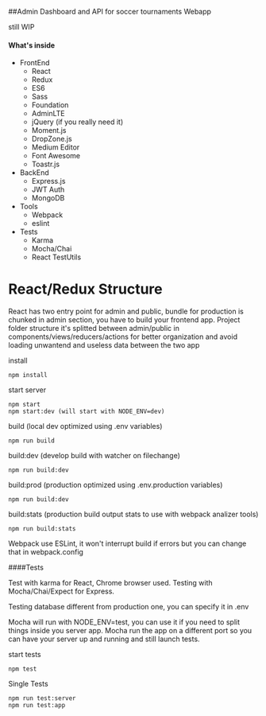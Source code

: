##Admin Dashboard and API for soccer tournaments Webapp

still WIP

#### What's inside
- FrontEnd
  - React
  - Redux
  - ES6
  - Sass
  - Foundation
  - AdminLTE
  - jQuery (if you really need it)
  - Moment.js
  - DropZone.js
  - Medium Editor
  - Font Awesome
  - Toastr.js
- BackEnd
  - Express.js
  - JWT Auth
  - MongoDB
- Tools
  - Webpack
  - eslint
- Tests
  - Karma
  - Mocha/Chai
  - React TestUtils

# React/Redux Structure
React has two entry point for admin and public, bundle for production is chunked in admin section, you have to build your frontend app.
Project folder structure it's splitted between admin/public in components/views/reducers/actions for better organization and avoid loading unwantend and useless data between the two app

install

    npm install

start server

    npm start
    npm start:dev (will start with NODE_ENV=dev)

build (local dev optimized using .env variables)

    npm run build

build:dev (develop build with watcher on filechange)

    npm run build:dev

build:prod (production optimized using .env.production variables)

    npm run build:dev

build:stats (production build output stats to use with webpack analizer tools)

    npm run build:stats


Webpack use ESLint, it won't interrupt build if errors but you can change that in webpack.config

####Tests

Test with karma for React, Chrome browser used.
Testing with Mocha/Chai/Expect for Express.

Testing database different from production one, you can specify it in .env

Mocha will run with NODE_ENV=test, you can use it if you need to split things inside you server app.
Mocha run the app on a different port so you can have your server up and running and still launch tests.

start tests

    npm test

Single Tests

    npm run test:server
    npm run test:app
